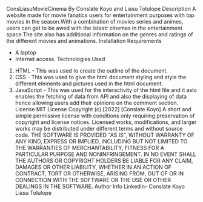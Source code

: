 ConsLiasuMovieCinema
By Conslate Koyo and Liasu Tolulope
Description
A website made for movie fanatics users for entertainment purposes with top movies in the season.With a combination of movies series and animes, users can get to be awed with the latestr cinemas in the entertainment space.The site also has additional information on the genres and ratings of the different movies and animations.
Installation
Requirements
- A laptop
- Internet access.
Technologies Used
1. HTML - This was used to create the outline of the document.
2. CSS - This was used to give the html document styling and style the different elements and pictures used in the html document.
3. JavaScript - This was used for the interactivity of the html file and it aslo enables the fetching of data from API and also the displaying of data hence allowing users add their opinions on the comment section.
License
MIT License
Copyright (c) [2022] [Conslate Koyo]
A short and simple permissive license with conditions only requiring preservation of copyright and license notices. Licensed works, modifications, and larger works may be distributed under different terms and without source code.
THE SOFTWARE IS PROVIDED "AS IS", WITHOUT WARRANTY OF ANY KIND, EXPRESS OR IMPLIED, INCLUDING BUT NOT LIMITED TO THE WARRANTIES OF MERCHANTABILITY, FITNESS FOR A PARTICULAR PURPOSE AND NONINFRINGEMENT. IN NO EVENT SHALL THE AUTHORS OR COPYRIGHT HOLDERS BE LIABLE FOR ANY CLAIM, DAMAGES OR OTHER LIABILITY, WHETHER IN AN ACTION OF CONTRACT, TORT OR OTHERWISE, ARISING FROM, OUT OF OR IN CONNECTION WITH THE SOFTWARE OR THE USE OR OTHER DEALINGS IN THE SOFTWARE.
Author Info
Linkedin- Conslate Koyo
          Liasu Tolulope
